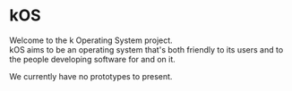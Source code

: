 # kOS
Welcome to the k Operating System project.  
kOS aims to be an operating system that's both friendly to its users and to the people developing software for and on it.

We currently have no prototypes to present.
